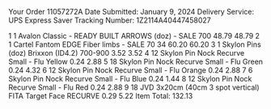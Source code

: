 Your Order 11057272A
Date Submitted: January 9, 2024
Delivery Service: UPS Express Saver
Tracking Number: 1Z2114A40447458027

1	1	Avalon Classic - READY BUILT ARROWS (doz) - SALE 700	48.79	48.79
2	1	Cartel Fantom EDGE Fiber limbs - SALE 70 34	60.20	60.20
3	1	Skylon Pins (doz) Brixxon (ID4.2) 700-900	3.52	3.52
4	12	Skylon Pin Nock Recurve Small - Flu Yellow	0.24	2.88
5	18	Skylon Pin Nock Recurve Small - Flu Green	0.24	4.32
6	12	Skylon Pin Nock Recurve Small - Flu Orange	0.24	2.88
7	6	Skylon Pin Nock Recurve Small - Flu Blue	0.24	1.44
8	12	Skylon Pin Nock Recurve Small - Flu Red	0.24	2.88
9	18	JVD 3x20cm (40cm 3 spot vertical) FITA Target Face RECURVE	0.29	5.22
 	Item Total:	132.13
